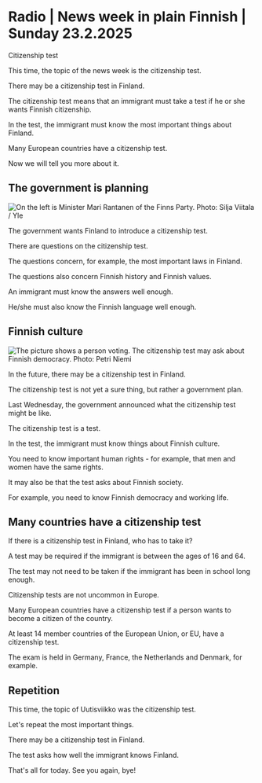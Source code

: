 # Radio \| News week in plain Finnish \| Sunday 23.2.2025

Citizenship test

This time, the topic of the news week is the citizenship test.

There may be a citizenship test in Finland.

The citizenship test means that an immigrant must take a test if he or she wants Finnish citizenship.

In the test, the immigrant must know the most important things about Finland.

Many European countries have a citizenship test.

Now we will tell you more about it.

## The government is planning

![On the left is Minister Mari Rantanen of the Finns Party. Photo: Silja Viitala / Yle](https://images.cdn.yle.fi/image/upload/c_crop,h_2241,w_3984,x_0,y_0/ar_1.777777777777777,c_fill,g_faces,h_431,w_767/dpr_1.0/q_auto:eco/f_auto/fl_lossy/v1697452844/39-1186684652cd3d2d502e)

The government wants Finland to introduce a citizenship test.

There are questions on the citizenship test.

The questions concern, for example, the most important laws in Finland.

The questions also concern Finnish history and Finnish values.

An immigrant must know the answers well enough.

He/she must also know the Finnish language well enough.

## Finnish culture

![The picture shows a person voting. The citizenship test may ask about Finnish democracy. Photo: Petri Niemi](https://images.cdn.yle.fi/image/upload/c_crop,h_2268,w_4031,x_0,y_399/ar_1.777777777777777,c_fill,g_faces,h_431,w_767/dpr_1.0/q_auto:eco/f_auto/fl_lossy/v1680447446/39-10937076429971d2e3c1)

In the future, there may be a citizenship test in Finland.

The citizenship test is not yet a sure thing, but rather a government plan.

Last Wednesday, the government announced what the citizenship test might be like.

The citizenship test is a test.

In the test, the immigrant must know things about Finnish culture.

You need to know important human rights - for example, that men and women have the same rights.

It may also be that the test asks about Finnish society.

For example, you need to know Finnish democracy and working life.

## Many countries have a citizenship test

If there is a citizenship test in Finland, who has to take it?

A test may be required if the immigrant is between the ages of 16 and 64.

The test may not need to be taken if the immigrant has been in school long enough.

Citizenship tests are not uncommon in Europe.

Many European countries have a citizenship test if a person wants to become a citizen of the country.

At least 14 member countries of the European Union, or EU, have a citizenship test.

The exam is held in Germany, France, the Netherlands and Denmark, for example.

## Repetition

This time, the topic of Uutisviikko was the citizenship test.

Let's repeat the most important things.

There may be a citizenship test in Finland.

The test asks how well the immigrant knows Finland.

That's all for today. See you again, bye!
